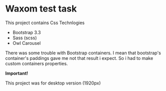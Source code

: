 <h1>Waxom test task</h1>
<p>This project contains Css Technlogies 
<ul>
  <li>Bootstrap 3.3</li>
  <li>Sass (scss)</li>
  <li>Owl Carousel</li>
</ul>
</p>
<p> There was some trouble with Bootstrap containers. I mean that bootstrap's container's paddings gave me not that result i
expect. So i had to make custom containers properties.
</p>

<p><strong>Important!</strong>
  <p>This project was for desktop version (1920px)
</p>
